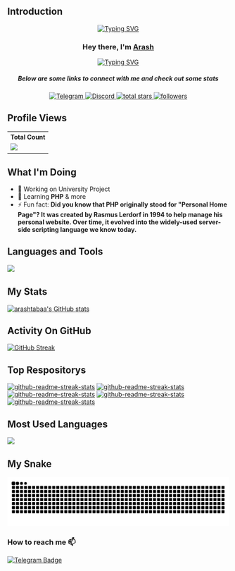 ## Introduction

<p align="center">
<a href="https://github.com/arashtabaa"><img src="https://readme-typing-svg.demolab.com?font=Playfair+Display&size=25&pause=1000&color=4493F8&center=true&vCenter=true&random=false&width=700&height=45&lines=Software+engineering+student;Trying+to+expand+my+programming+skills;Building+with+C%23+and+PHP" alt="Typing SVG" /></a>
</p>

<h3 align="center">Hey there, I'm <a href="https://github.com/arashtabaa">Arash</a></h3>
<p align="center"><a href="https://github.com/arashtabaa"><img src="https://readme-typing-svg.demolab.com?font=Playfair+Display&size=21&pause=999999999&color=F7F7F7&center=true&vCenter=true&random=false&width=700&height=45&lines=Code+enthusiast+on+a+journey+to+master+the+digital+realm+%F0%9F%9A%80" alt="Typing SVG" /></a>
</p>

<h5 align="center">Below are some links to connect with me and check out some stats</h5>


<p align="center">
    <a href="https://t.me/qrtes">
        <img alt="Telegram" title="Telegram" src="https://img.shields.io/badge/Telegram-blue?style=for-the-badge&logo=telegram&logoColor=white"/>
    </a>
    <a href="https://discord.gg/restoftime">
        <img alt="Discord" title="Discord" src="https://img.shields.io/badge/-Discord-7289DA?style=for-the-badge&logo=discord&logoColor=white"/>
    </a>
    <a href="https://github.com/arashtabaa?tab=repositories&sort=stargazers">
        <img alt="total stars" title="Total stars on GitHub" src="https://custom-icon-badges.demolab.com/github/stars/arashtabaa?color=B8B92B&style=for-the-badge&labelColor=959532&logo=star"/>
    </a>
    <a href="https://github.com/arashtabaa">
        <img alt="followers" title="Follow me on Github" src="https://img.shields.io/github/followers/arashtabaa?color=236ad3&style=for-the-badge&logo=github&label=Follow"/>
    </a>
</p>


## Profile Views

  <table>
    <tr>
      <th>Total Count</th>
    </tr>
    <tr>
      <td>
         <a href="https://github.com/arashtabaa"> <img src="https://komarev.com/ghpvc/?username=arashtabaa&style=for-the-badge&color=236AD3"> </a>
      </td>
    </tr>
  </table>


## What I'm Doing

- 🔭 Working on University Project
- 🌱 Learning **PHP** & more
- ⚡ Fun fact: **Did you know that PHP originally stood for "Personal Home Page"? It was created by Rasmus Lerdorf in 1994 to help manage his personal website. Over time, it evolved into the widely-used server-side scripting language we know today.**

## Languages and Tools

<p align="left"> <a href="https://github.com/arashtabaa"><img src="https://skillicons.dev/icons?i=visualstudio,cs,vscode,php,react"> </a>
</p>

## My Stats

[![arashtabaa's GitHub stats](https://github-readme-stats.vercel.app/api?username=arashtabaa&show_icons=true&theme=github_dark)](https://github.com/arashtabaa)

## Activity On GitHub
<p align="left">
  <a href="https://github.com/arashtabaa">
    <img
      src="https://streak-stats.demolab.com?user=arashtabaa&mode=weekly&theme=github-dark&border=E4E2E2&ring=4C8EDA&stroke=E4E2E2&dates=E4E2E2&sideLabels=549EF2"
      alt="GitHub Streak"
    />
  </a>
</p>

## Top Respositorys
  <p align="left">
<a href="https://github.com/arashtabaa/DataArrayApp"><img width="278" src="https://denvercoder1-github-readme-stats.vercel.app/api/pin/?username=arashtabaa&repo=DataArrayApp&theme=github-dark&bg_color=0D1117&title_color=F9F9FA&text_color=909193&hide_border=false&border_color=E4E2E2&icon_color=1F6FEB&show_icons=true" alt="github-readme-streak-stats"></a>
     <a href="https://github.com/arashtabaa/Stack-QueueApp"><img width="278" src="https://denvercoder1-github-readme-stats.vercel.app/api/pin/?username=arashtabaa&repo=Stack-QueueApp&theme=github-dark&bg_color=0D1117&title_color=F9F9FA&text_color=909193&hide_border=false&border_color=E4E2E2&icon_color=1F6FEB&show_icons=true" alt="github-readme-streak-stats"></a>
<a href="https://github.com/arashtabaa/General-Tree"><img width="278" src="https://denvercoder1-github-readme-stats.vercel.app/api/pin/?username=arashtabaa&repo=General-Tree&theme=github-dark&bg_color=0D1117&title_color=F9F9FA&text_color=909193&hide_border=false&border_color=E4E2E2&icon_color=1F6FEB&show_icons=true" alt="github-readme-streak-stats"></a>
<a href="https://github.com/arashtabaa/ATM-Queue"><img width="278" src="https://denvercoder1-github-readme-stats.vercel.app/api/pin/?username=arashtabaa&repo=ATM-Queue&theme=github-dark&bg_color=0D1117&title_color=F9F9FA&text_color=909193&hide_border=false&border_color=E4E2E2&icon_color=1F6FEB&show_icons=true" alt="github-readme-streak-stats"></a>
      <a href="https://github.com/arashtabaa/CoursePlanner"><img width="278" src="https://denvercoder1-github-readme-stats.vercel.app/api/pin/?username=arashtabaa&repo=CoursePlanner&theme=github-dark&bg_color=0D1117&title_color=F9F9FA&text_color=909193&hide_border=false&border_color=E4E2E2&icon_color=1F6FEB&show_icons=true" alt="github-readme-streak-stats"></a>
</p>

## Most Used Languages
<p align="left">
<!-- Fallback mirror -->
<img width="278" src="https://github-readme-stats-sigma-five.vercel.app/api/top-langs/?username=arashtabaa&layout=compact&theme=github-dark&bg_color=0D1117&title_color=F9F9FA&text_color=909193&hide_border=false&border_color=E4E2E2&icon_color=1F6FEB&show_icons=true" />
</p>


## My Snake
<picture>
  <source
    media="(prefers-color-scheme: dark)"
    srcset="https://raw.githubusercontent.com/arashtabaa/arashtabaa/output/github-contribution-grid-snake-dark.svg"
  />
  <source
    media="(prefers-color-scheme: light)"
    srcset="https://raw.githubusercontent.com/arashtabaa/arashtabaa/output/github-contribution-grid-snake.svg"
  />
  <img
    alt="github contribution grid snake animation"
    src="https://raw.githubusercontent.com/arashtabaa/arashtabaa/output/github-contribution-grid-snake.svg"
  />
</picture>

### How to reach me :mailbox:
[![Telegram Badge](https://img.shields.io/badge/Telegram-blue?style=flat&logo=telegram&logoColor=white)](https://t.me/qrtes)



